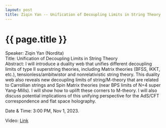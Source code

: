 ```yaml
---
layout: post
title: Ziqin Yan -- Unification of Decoupling Limits in String Theory
---
```


{{ page.title }}
================

Speaker: Ziqin Yan (Nordita)  
Title: Unification of Decoupling Limits in String Theory  
Abstract: I will introduce a duality web that unifies different decoupling limits of type II superstring theories, including Matrix theories (BFSS, IKKT, etc.), tensionless/ambitwistor and nonrelativistic string theory. This duality web also reveals new decoupling limits of string/M-theory that are related to Carrollian strings and Spin Matrix theories (near BPS limits of N=4 super Yang-Mills). I will show how to uplift these corners to M-theory. I will also discuss potential implications of this unifying perspective for the AdS/CFT correspondence and flat space holography.   


Date & Time: 3:00 PM, Nov 1, 2023.  

Video: [Link]( https://www.bilibili.com/video/BV1FQ4y1n7BG )  